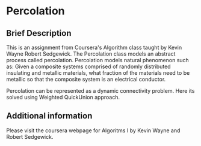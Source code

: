 # Percolation

## Brief Description

This is an assignment from Coursera's Algorithm class taught by Kevin Wayne Robert Sedgewick.
The Percolation class models an abstract process called percolation. 
Percolation models natural phenomenon such as:
Given a composite systems comprised of randomly distributed insulating and metallic materials,
what fraction of the materials need to be metallic so that the composite system is an electrical conductor.

Percolation can be represented as a dynamic connectivity problem. Here its solved using
Weighted QuickUnion approach.

## Additional information
Please visit the coursera webpage for Algoritms I by Kevin Wayne and Robert Sedgewick.
